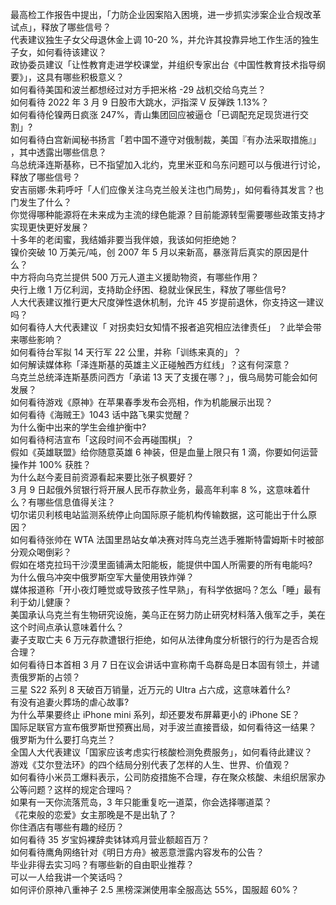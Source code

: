最高检工作报告中提出，「力防企业因案陷入困境，进一步抓实涉案企业合规改革试点」，释放了哪些信号？  
代表建议独生子女父母退休金上调 10-20 %，并允许其投靠异地工作生活的独生子女，如何看待该建议？  
政协委员建议「让性教育走进学校课堂，并组织专家出台《中国性教育技术指导纲要》」，这具有哪些积极意义？  
如何看待美国和波兰都想经过对方手把米格 -29 战机交给乌克兰？  
如何看待 2022 年 3 月 9 日股市大跳水，沪指深 V 反弹跌 1.13%？  
如何看待伦镍两日疯涨 247%，青山集团回应被逼仓「已调配充足现货进行交割」?  
如何看待白宫新闻秘书扬言「若中国不遵守对俄制裁，美国『有办法采取措施』」 ，其中透露出哪些信息？  
乌总统泽连斯基称，已不指望加入北约，克里米亚和乌东问题可以与俄进行讨论，释放了哪些信号？  
安吉丽娜·朱莉呼吁「人们应像关注乌克兰般关注也门局势」，如何看待其发言？也门发生了什么？  
你觉得哪种能源将在未来成为主流的绿色能源？目前能源转型需要哪些政策支持才实现更快更好发展？  
十多年的老闺蜜，我结婚非要当我伴娘，我该如何拒绝她？  
镍价突破 10 万美元/吨，创 2007 年 5 月以来新高，暴涨背后真实的原因是什么？  
中方将向乌克兰提供 500 万元人道主义援助物资，有哪些作用？  
央行上缴 1 万亿利润，支持助企纾困、稳就业保民生，释放了哪些信号?  
人大代表建议推行更大尺度弹性退休机制，允许 45 岁提前退休，你支持这一建议吗？  
如何看待人大代表建议「 对拐卖妇女知情不报者追究相应法律责任」 ？此举会带来哪些影响？  
如何看待台军拟 14 天行军 22 公里，并称「训练来真的」？  
如何解读媒体称「泽连斯基的英雄主义正碰触西方红线」？这有何深意？  
乌克兰总统泽连斯基质问西方「承诺 13 天了支援在哪？」，俄乌局势可能会如何发展？  
如何看待游戏《原神》在苹果春季发布会亮相，作为机能展示出现？  
如何看待《海贼王》1043 话中路飞果实觉醒？  
为什么衡中出来的学生会维护衡中?  
如何看待柯洁宣布「这段时间不会再碰围棋」？  
假如《英雄联盟》给你随意英雄 6 神装，但是血量上限只有 1 滴，你要如何运营操作并 100% 获胜？  
为什么赵今麦目前资源看起来要比张子枫要好？  
3 月 9 日起俄外贸银行将开展人民币存款业务，最高年利率 8 %，这意味着什么？有哪些信息值得关注？  
切尔诺贝利核电站监测系统停止向国际原子能机构传输数据，这可能出于什么原因？  
如何看待张帅在 WTA 法国里昂站女单决赛对阵乌克兰选手雅斯特雷姆斯卡时被部分观众喝倒彩？  
假如在塔克拉玛干沙漠里面铺满太阳能板，能提供中国人所需要的所有电能吗?  
为什么俄乌冲突中俄罗斯空军大量使用铁炸弹？  
媒体报道称「开小夜灯睡觉或导致孩子性早熟」，有科学依据吗？怎么「睡」最有利于幼儿健康？  
美国承认乌克兰有生物研究设施，美乌正在努力防止研究材料落入俄军之手，美在这个时间点承认意味着什么？  
妻子支取亡夫 6 万元存款遭银行拒绝，如何从法律角度分析银行的行为是否合规合理？  
如何看待日本首相 3 月 7 日在议会讲话中宣称南千岛群岛是日本固有领土，并谴责俄罗斯的占领？  
三星 S22 系列 8 天破百万销量，近万元的 UItra 占六成，这意味着什么?  
有没有追妻火葬场的虐心故事?  
为什么苹果要终止 iPhone mini 系列，却还要发布屏幕更小的 iPhone SE？  
国际足联官方宣布俄罗斯世预赛出局，对手波兰直接晋级，如何看待这一结果？  
俄罗斯为什么要打乌克兰？  
全国人大代表建议「国家应该考虑实行核酸检测免费服务」，如何看待此建议？  
游戏《艾尔登法环》的四个结局分别代表了怎样的人生、世界、价值观？  
如何看待小米员工爆料表示，公司防疫措施不合理，存在聚众核酸、未组织居家办公等问题？这样的规定合理吗？  
如果有一天你流落荒岛，3 年只能重复吃一道菜，你会选择哪道菜？  
《花束般的恋爱》女主那晚是不是出轨了？  
你住酒店有哪些有趣的经历？  
如何看待 35 岁宝妈裸辞卖钵钵鸡月营业额超百万？  
如何看待鹰角网络针对《明日方舟》被恶意泄露内容发布的公告？  
毕业非得去实习吗？有哪些新的自由职业推荐？  
可以一人给我讲一个笑话吗？  
如何评价原神八重神子 2.5 黑榜深渊使用率全服高达 55%，国服超 60%？  

